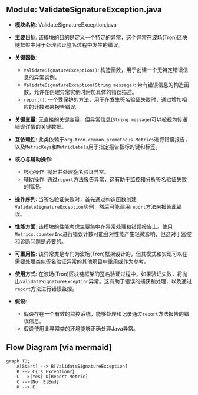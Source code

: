## Module: ValidateSignatureException.java
- **模块名称**: ValidateSignatureException.java

- **主要目标**: 该模块的目的是定义一个特定的异常，这个异常在波场(Tron)区块链框架中用于处理验证签名过程中发生的错误。

- **关键函数**:
  - `ValidateSignatureException()`: 构造函数，用于创建一个无特定错误信息的异常实例。
  - `ValidateSignatureException(String message)`: 带有错误信息的构造函数，允许在创建异常实例时附加具体的错误描述。
  - `report()`: 一个受保护的方法，用于在发生签名验证失败时，通过增加相应的计数器来报告错误。

- **关键变量**: 无直接的关键变量，但异常信息(`String message`)可以被视为传递错误详情的关键数据。

- **互依赖性**: 此类依赖于`org.tron.common.prometheus.Metrics`进行错误报告，以及`MetricKeys`和`MetricLabels`用于指定报告指标的键和标签。

- **核心与辅助操作**:
  - 核心操作: 抛出并处理签名验证异常。
  - 辅助操作: 通过`report`方法报告异常，这有助于监控和分析签名验证失败的情况。

- **操作序列**: 当签名验证失败时，首先通过构造函数创建`ValidateSignatureException`实例，然后可能调用`report`方法来报告此错误。

- **性能方面**: 该模块的性能考虑主要集中在异常处理和错误报告上。使用`Metrics.counterInc`进行错误计数可能会对性能产生轻微影响，但这对于监控和诊断问题是必要的。

- **可重用性**: 该异常类是专门为波场(Tron)框架设计的，但其模式和实现可以在需要处理类似签名验证异常的其他项目中重用或作为参考。

- **使用方式**: 在波场(Tron)区块链框架的签名验证过程中，如果验证失败，将抛出`ValidateSignatureException`异常。这有助于错误的捕获和处理，以及通过`report`方法进行错误监控。

- **假设**:
  - 假设存在一个有效的监控系统，能够处理和记录通过`report`方法报告的错误信息。
  - 假设使用此异常类的环境能够正确处理Java异常。
## Flow Diagram [via mermaid]
```mermaid
graph TD;
    A[Start] --> B[ValidateSignatureException]
    B --> C{Is Exception?}
    C -->|Yes| D[Report Metric]
    C -->|No| E[End]
    D --> E
```
